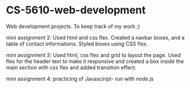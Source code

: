 # CS-5610-web-development
Web development projects. To keep track of my work ;)

mini assignment 2: Used html and css flex. Created a navbar boxes, and a table of contact informations. Styled boxes using CSS flex.

mini assignment 3: Used html, css flex and grid to layout the page. Used flex for the header text to make it responsive and created a box inside the main section with css flex and added transition effect.

mini assignment 4: practicing of Javasciript- run with node.js
